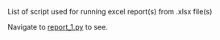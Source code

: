 List of script used for running excel report(s) from .xlsx file(s)

Navigate to [report_1.py](https://github.com/kcall174/report_automation.py/blob/main/report_1.py) to see.
